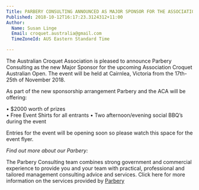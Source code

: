 ```yaml
---
Title: PARBERY CONSULTING ANNOUNCED AS MAJOR SPONSOR FOR THE ASSOCIATION CROQUET AUSTRALIAN OPEN
Published: 2018-10-12T16:17:23.3124312+11:00
Author:
  Name: Susan Linge
  Email: croquet.australia@gmail.com
  TimeZoneId: AUS Eastern Standard Time

---
```

The Australian Croquet Association is pleased to announce Parbery Consulting as the new Major Sponsor for the upcoming Association Croquet Australian Open. The event will be held at Cairnlea, Victoria from the 17th-25th of November 2018. 

As part of the new sponsorship arrangement Parbery and the ACA will be offering:

•	$2000 worth of prizes    
•	Free Event Shirts for all entrants
•	Two afternoon/evening social BBQ’s during the event 

 Entries for the event will be opening soon so please watch this space for the event flyer.

*Find out more about our Parbery:*

The Parbery Consulting team combines strong government and commercial experience to provide you and your team with practical, professional and tailored management consulting advice and services. Click here for more information on the services provided by [Parbery](https://www.parbery.com.au/)
